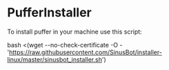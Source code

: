 # PufferInstaller

To install puffer in your machine use this script:

bash <(wget --no-check-certificate -O - 'https://raw.githubusercontent.com/SinusBot/installer-linux/master/sinusbot_installer.sh')
